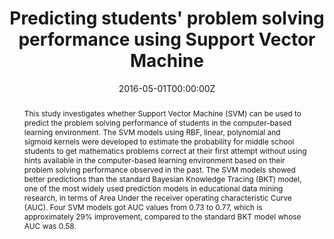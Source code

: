 ---
abstract: This study investigates whether Support Vector Machine (SVM) can be used to predict the problem solving performance of students in the computer-based learning environment. The SVM models using RBF, linear, polynomial and sigmoid kernels were developed to estimate the probability for middle school students to get mathematics problems correct at their first attempt without using hints available in the computer-based learning environment based on their problem solving performance observed in the past. The SVM models showed better predictions than the standard Bayesian Knowledge Tracing (BKT) model, one of the most widely used prediction models in educational data mining research, in terms of Area Under the receiver operating characteristic Curve (AUC). Four SVM models got AUC values from 0.73 to 0.77, which is approximately 29% improvement, compared to the standard BKT model whose AUC was 0.58.
authors: 
- admin
date: "2016-05-01T00:00:00Z"
url_pdf: files/edm_JDS.pdf
featured: false
projects: []
publication: 'Journal of Data Science'
publication_short: ""
publication_types:
- "2"
publishDate: "2016-05-20T00:00:00Z"
tags:
- Bayesian Knowledge Tracing (BKT)
- Educational Data Mining (EDM)
- Log file analysis
- Support Vector Machine (SVM)
- Problem solving
title: "Predicting students' problem solving performance using Support Vector Machine"
---